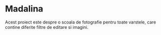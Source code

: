 # Madalina
Acest proiect este despre o scoala de fotografie pentru toate varstele, care contine diferite filtre de editare si imagini.
